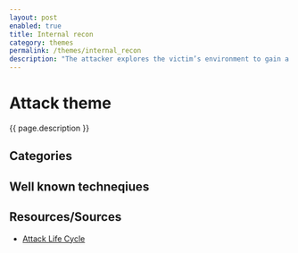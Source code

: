 ```yaml
---
layout: post
enabled: true
title: Internal recon
category: themes
permalink: /themes/internal_recon
description: "The attacker explores the victim’s environment to gain a better understanding of the environment, the roles and responsibilities of key individuals, and to determine where an organization stores information of interest."
---
```

# Attack theme

{{ page.description }}

## Categories


## Well known techneqiues


## Resources/Sources

* [Attack Life Cycle](http://www.iacpcybercenter.org/resource-center/what-is-cyber-crime/cyber-attack-lifecycle/)